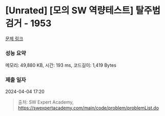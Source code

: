 # [Unrated] [모의 SW 역량테스트] 탈주범 검거 - 1953 

[문제 링크](https://swexpertacademy.com/main/code/problem/problemDetail.do?contestProbId=AV5PpLlKAQ4DFAUq) 

### 성능 요약

메모리: 49,880 KB, 시간: 193 ms, 코드길이: 1,419 Bytes

### 제출 일자

2024-04-04 17:20



> 출처: SW Expert Academy, https://swexpertacademy.com/main/code/problem/problemList.do